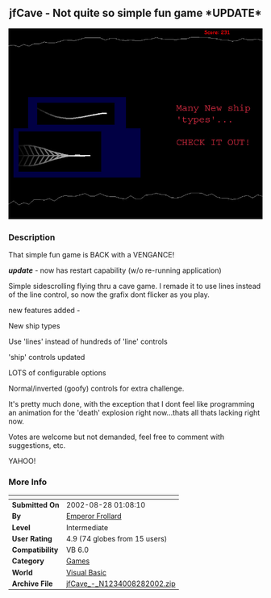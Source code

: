﻿<div align="center">

## jfCave \- Not quite so simple fun game \*UPDATE\*

<img src="PIC20028272059365097.jpg">
</div>

### Description

That simple fun game is BACK with a VENGANCE!

***update*** - now has restart capability (w/o re-running application)

Simple sidescrolling flying thru a cave game. I remade it to use lines instead of the line control, so now the grafix dont flicker as you play.

new features added -

New ship types

Use 'lines' instead of hundreds of 'line' controls

'ship' controls updated

LOTS of configurable options

Normal/inverted (goofy) controls for extra challenge.

It's pretty much done, with the exception that I dont feel like programming an animation for the 'death' explosion right now...thats all thats lacking right now.

Votes are welcome but not demanded, feel free to comment with suggestions, etc.

YAHOO!
 
### More Info
 


<span>             |<span>
---                |---
**Submitted On**   |2002-08-28 01:08:10
**By**             |[Emperor Frollard](https://github.com/Planet-Source-Code/PSCIndex/blob/master/ByAuthor/emperor-frollard.md)
**Level**          |Intermediate
**User Rating**    |4.9 (74 globes from 15 users)
**Compatibility**  |VB 6\.0
**Category**       |[Games](https://github.com/Planet-Source-Code/PSCIndex/blob/master/ByCategory/games__1-38.md)
**World**          |[Visual Basic](https://github.com/Planet-Source-Code/PSCIndex/blob/master/ByWorld/visual-basic.md)
**Archive File**   |[jfCave\_\-\_N1234008282002\.zip](https://github.com/Planet-Source-Code/emperor-frollard-jfcave-not-quite-so-simple-fun-game-update__1-38395/archive/master.zip)









